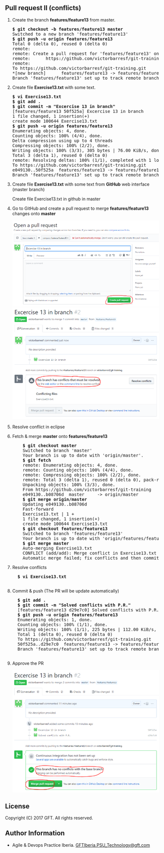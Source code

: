 ## Pull request II (conflicts)

 1. Create the branch **features/feature13** from master.  

    <pre>
    <b>$ git checkout -b features/feature13 master</b>
    Switched to a new branch 'features/feature13'
    <b>$ git push -u origin features/feature13</b>
    Total 0 (delta 0), reused 0 (delta 0)
    remote:
    remote: Create a pull request for 'features/feature13' on GitHub by visiting:
    remote:      https://github.com/victorbarresf/git-training/pull/new/features/feature13
    remote:
    To https://github.com/victorbarresf/git-training.git
    *[new branch]      features/feature13 -> features/feature13
    Branch 'features/feature13' set up to track remote branch 'features/feature13' from 'origin'.
    </pre>  
    
 2. Create file **Exercise13.txt** with some text.  

    <pre>
    <b>$ vi Exercise13.txt</b>
    <b>$ git add .</b>
    <b>$ git commit -m "Excercise 13 in branch"</b>
    [features/feature13 50f525a] Excercise 13 in branch
    1 file changed, 1 insertion(+)
    create mode 100644 Exercise13.txt
    <b>$ git push -u origin features/feature13</b>
    Enumerating objects: 4, done.
    Counting objects: 100% (4/4), done.
    Delta compression using up to 4 threads
    Compressing objects: 100% (2/2), done.
    Writing objects: 100% (3/3), 305 bytes | 76.00 KiB/s, done.
    Total 3 (delta 1), reused 0 (delta 0)
    remote: Resolving deltas: 100% (1/1), completed with 1 local object.
    To https://github.com/victorbarresf/git-training.git
    e049130..50f525a  features/feature13 -> features/feature13
    Branch 'features/feature13' set up to track remote branch 'features/feature13' from 'origin'.
    </pre>  
    
 3. Create file **Exercise13.txt** with some text from **GitHub** web interface (master branch)  

    Create file Exercise13.txt in github in master  
        
 4. Go to GitHub and create a pull request to merge **features/feature13** changes onto **master**  
  
    ![alt text](resources/img/00.png)  
    ![alt text](resources/img/01.png)  

 5. Resolve conflict in eclipse  
 
 6. Fetch & merge **master** onto **features/feature13**    
   
    <pre>
        <b>$ git checkout master</b>
        Switched to branch 'master'
        Your branch is up to date with 'origin/master'.
        <b>$ git fetch</b>
        remote: Enumerating objects: 4, done.
        remote: Counting objects: 100% (4/4), done.
        remote: Compressing objects: 100% (2/2), done.
        remote: Total 3 (delta 1), reused 0 (delta 0), pack-reused 0
        Unpacking objects: 100% (3/3), done.
        From https://github.com/victorbarresf/git-training
        e049130..b08706d  master     -> origin/master
        <b>$ git merge origin/master</b>
        Updating e049130..b08706d
        Fast-forward
        Exercise13.txt | 1 +
        1 file changed, 1 insertion(+)
        create mode 100644 Exercise13.txt
        <b>$ git checkout features/feature13</b>
        Switched to branch 'features/feature13'
        Your branch is up to date with 'origin/features/feature13'.
        <b>$ git merge master</b>
        Auto-merging Exercise13.txt
        CONFLICT (add/add): Merge conflict in Exercise13.txt
        Automatic merge failed; fix conflicts and then commit the result.
    </pre>  

   2. Resolve conflicts  

        <pre>
        <b>$ vi Exercise13.txt</b>
        </pre>  
        
   3. Commit & push (The PR will be update automatically)  
 
        <pre>
        <b>$ git add .</b>
        <b>$ git commit -m "Solved conflicts with P.R."</b>
        [features/feature13 d29e7c0] Solved conflicts with P.R.
        <b>$ git push -u origin features/feature13</b>
        Enumerating objects: 1, done.
        Counting objects: 100% (1/1), done.
        Writing objects: 100% (1/1), 225 bytes | 112.00 KiB/s, done.
        Total 1 (delta 0), reused 0 (delta 0)
        To https://github.com/victorbarresf/git-training.git
        50f525a..d29e7c0  features/feature13 -> features/feature13
        Branch 'features/feature13' set up to track remote branch 'features/feature13' from 'origin'.
        </pre>  

 6. Approve the PR  
 

    ![alt text](resources/img/02.png) 

## License
Copyright (C) 2017 GFT. All rights reserved.

## Author Information
* Agile & Devops Practice Iberia. GFTIberia.PSU_Technology@gft.com
